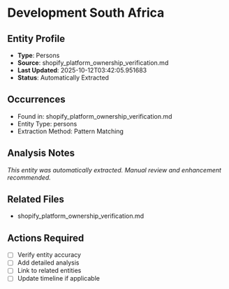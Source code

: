 # Development South Africa

## Entity Profile
- **Type**: Persons
- **Source**: shopify_platform_ownership_verification.md
- **Last Updated**: 2025-10-12T03:42:05.951683
- **Status**: Automatically Extracted

## Occurrences
- Found in: shopify_platform_ownership_verification.md
- Entity Type: persons
- Extraction Method: Pattern Matching

## Analysis Notes
*This entity was automatically extracted. Manual review and enhancement recommended.*

## Related Files
- shopify_platform_ownership_verification.md

## Actions Required
- [ ] Verify entity accuracy
- [ ] Add detailed analysis
- [ ] Link to related entities
- [ ] Update timeline if applicable
